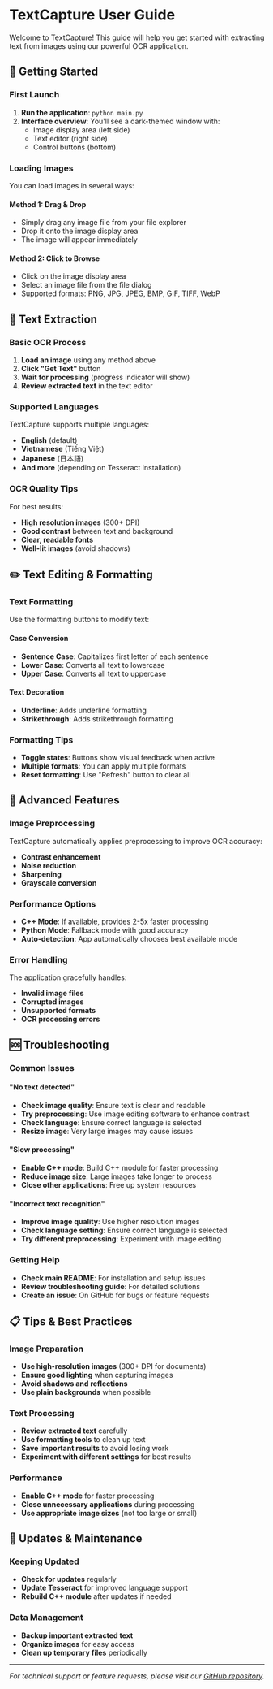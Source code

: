 # TextCapture User Guide

Welcome to TextCapture! This guide will help you get started with extracting text from images using our powerful OCR application.

## 🚀 Getting Started

### First Launch
1. **Run the application**: `python main.py`
2. **Interface overview**: You'll see a dark-themed window with:
   - Image display area (left side)
   - Text editor (right side)
   - Control buttons (bottom)

### Loading Images
You can load images in several ways:

#### Method 1: Drag & Drop
- Simply drag any image file from your file explorer
- Drop it onto the image display area
- The image will appear immediately

#### Method 2: Click to Browse
- Click on the image display area
- Select an image file from the file dialog
- Supported formats: PNG, JPG, JPEG, BMP, GIF, TIFF, WebP

## 📝 Text Extraction

### Basic OCR Process
1. **Load an image** using any method above
2. **Click "Get Text"** button
3. **Wait for processing** (progress indicator will show)
4. **Review extracted text** in the text editor

### Supported Languages
TextCapture supports multiple languages:
- **English** (default)
- **Vietnamese** (Tiếng Việt)
- **Japanese** (日本語)
- **And more** (depending on Tesseract installation)

### OCR Quality Tips
For best results:
- **High resolution images** (300+ DPI)
- **Good contrast** between text and background
- **Clear, readable fonts**
- **Well-lit images** (avoid shadows)

## ✏️ Text Editing & Formatting

### Text Formatting
Use the formatting buttons to modify text:

#### Case Conversion
- **Sentence Case**: Capitalizes first letter of each sentence
- **Lower Case**: Converts all text to lowercase
- **Upper Case**: Converts all text to uppercase

#### Text Decoration
- **Underline**: Adds underline formatting
- **Strikethrough**: Adds strikethrough formatting

### Formatting Tips
- **Toggle states**: Buttons show visual feedback when active
- **Multiple formats**: You can apply multiple formats
- **Reset formatting**: Use "Refresh" button to clear all

## 🔧 Advanced Features

### Image Preprocessing
TextCapture automatically applies preprocessing to improve OCR accuracy:
- **Contrast enhancement**
- **Noise reduction**
- **Sharpening**
- **Grayscale conversion**

### Performance Options
- **C++ Mode**: If available, provides 2-5x faster processing
- **Python Mode**: Fallback mode with good accuracy
- **Auto-detection**: App automatically chooses best available mode

### Error Handling
The application gracefully handles:
- **Invalid image files**
- **Corrupted images**
- **Unsupported formats**
- **OCR processing errors**

## 🆘 Troubleshooting

### Common Issues

#### "No text detected"
- **Check image quality**: Ensure text is clear and readable
- **Try preprocessing**: Use image editing software to enhance contrast
- **Check language**: Ensure correct language is selected
- **Resize image**: Very large images may cause issues

#### "Slow processing"
- **Enable C++ mode**: Build C++ module for faster processing
- **Reduce image size**: Large images take longer to process
- **Close other applications**: Free up system resources

#### "Incorrect text recognition"
- **Improve image quality**: Use higher resolution images
- **Check language setting**: Ensure correct language is selected
- **Try different preprocessing**: Experiment with image editing

### Getting Help
- **Check main README**: For installation and setup issues
- **Review troubleshooting guide**: For detailed solutions
- **Create an issue**: On GitHub for bugs or feature requests

## 📋 Tips & Best Practices

### Image Preparation
- **Use high-resolution images** (300+ DPI for documents)
- **Ensure good lighting** when capturing images
- **Avoid shadows and reflections**
- **Use plain backgrounds** when possible

### Text Processing
- **Review extracted text** carefully
- **Use formatting tools** to clean up text
- **Save important results** to avoid losing work
- **Experiment with different settings** for best results

### Performance
- **Enable C++ mode** for faster processing
- **Close unnecessary applications** during processing
- **Use appropriate image sizes** (not too large or small)

## 🔄 Updates & Maintenance

### Keeping Updated
- **Check for updates** regularly
- **Update Tesseract** for improved language support
- **Rebuild C++ module** after updates if needed

### Data Management
- **Backup important extracted text**
- **Organize images** for easy access
- **Clean up temporary files** periodically

---

*For technical support or feature requests, please visit our [GitHub repository](https://github.com/nhanvatphu04/Text-Capture).* 